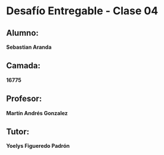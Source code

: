 # Desafío Entregable - Clase 04

## Alumno:
**Sebastian Aranda**

## Camada:
**16775**

## Profesor:
**Martín Andrés Gonzalez**

## Tutor:
**Yoelys Figueredo Padrón**